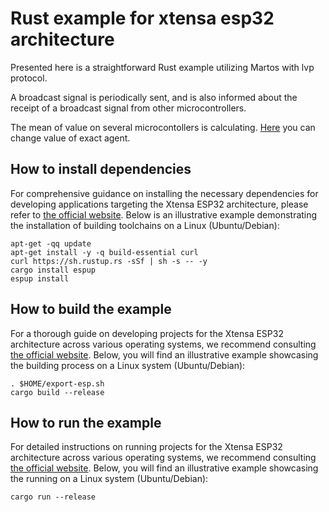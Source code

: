 # Rust example for xtensa esp32 architecture

Presented here is a straightforward Rust example utilizing Martos with lvp protocol.

A broadcast signal is periodically sent, and is also informed about the receipt of a broadcast signal from other microcontrollers. 

The mean of value on several microcontollers is calculating. [Here](https://github.com/IvanArkhipov1999/martos-esp-now/blob/main/esp32/src/main.rs#L20) you can change value of exact agent.

## How to install dependencies

For comprehensive guidance on installing the necessary dependencies for developing applications targeting the Xtensa ESP32 architecture,
please refer to [the official website](https://docs.esp-rs.org/book/installation/riscv-and-xtensa.html).
Below is an illustrative example demonstrating the installation of building toolchains on a Linux (Ubuntu/Debian):
```
apt-get -qq update
apt-get install -y -q build-essential curl
curl https://sh.rustup.rs -sSf | sh -s -- -y
cargo install espup
espup install
```

## How to build the example

For a thorough guide on developing projects for the Xtensa ESP32 architecture across various operating systems,
we recommend consulting [the official website](https://docs.esp-rs.org/book/installation/riscv-and-xtensa.html#3-set-up-the-environment-variables).
Below, you will find an illustrative example showcasing the building process on a Linux system (Ubuntu/Debian):
```
. $HOME/export-esp.sh
cargo build --release
```

## How to run the example
For detailed instructions on running projects for the Xtensa ESP32 architecture across various operating systems,
we recommend consulting [the official website](https://docs.esp-rs.org/book/tooling/espflash.html).
Below, you will find an illustrative example showcasing the running on a Linux system (Ubuntu/Debian):
```
cargo run --release
```
